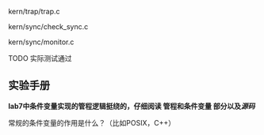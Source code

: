 kern/trap/trap.c

kern/sync/check_sync.c

kern/sync/monitor.c

TODO 实际测试通过

## 实验手册

**lab7中条件变量实现的管程逻辑挺绕的，仔细阅读 管程和条件变量 部分以及*源码***

常规的条件变量的作用是什么？（比如POSIX，C++）